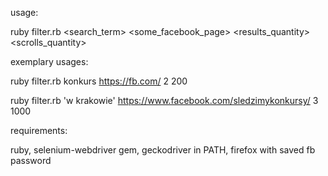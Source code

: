 usage:

ruby filter.rb <search_term> <some_facebook_page> <results_quantity> <scrolls_quantity>



exemplary usages:

ruby filter.rb konkurs https://fb.com/ 2 200

ruby filter.rb 'w krakowie' https://www.facebook.com/sledzimykonkursy/ 3 1000



requirements:

ruby, selenium-webdriver gem, geckodriver in PATH, firefox with saved fb password
